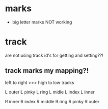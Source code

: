 # marks

- big letter marks NOT working

# track

are not using track id's for getting and setting??!

## track marks my mapping?!

left to right >>> high to low tracks

L outer
L pinky
L ring
L midle
L index
L inner

R inner
R index
R middle
R ring
R pinky
R outer
